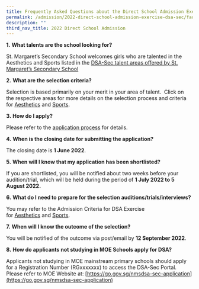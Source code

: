 ```yaml
---
title: Frequently Asked Questions about the Direct School Admission Exercise
permalink: /admission/2022-direct-school-admission-exercise-dsa-sec/faq-about-dsa/
description: ""
third_nav_title: 2022 Direct School Admission
---
```

**1.** **What talents are the school looking for?**

St. Margaret’s Secondary School welcomes girls who are talented in the Aesthetics and Sports listed in the [DSA-Sec talent areas offered by St. Margaret’s Secondary School](/admission/2022-direct-school-admission-exercise-dsa-sec)

**2.** **What are the selection criteria?**

Selection is based primarily on your merit in your area of talent.  Click on the respective areas for more details on the selection process and criteria for [Aesthetics](/admission/2022-direct-school-admission-exercise-dsa-sec/admission-criteria-for-dsa-aesthetics) and [Sports](/admission/2022-direct-school-admission-exercise-dsa-sec/admission-criteria-for-dsa-exercise-sports).

**3.** **How do I apply?**

Please refer to the [application process](/admission/2022-direct-school-admission-exercise-dsa-sec) for details.

**4.** **When is the closing date for submitting the application?**

The closing date is **1 June 2022**.

**5.** **When will I know that my application has been shortlisted?**

If you are shortlisted, you will be notified about two weeks before your audition/trial, which will be held during the period of **1 July 2022 to 5 August 2022.**

**6.** **What do I need to prepare for the selection auditions/trials/interviews?**

You may refer to the Admission Criteria for DSA Exercise for [Aesthetics](/admission/2022-direct-school-admission-exercise-dsa-sec/admission-criteria-for-dsa-aesthetics) and [Sports](/admission/2022-direct-school-admission-exercise-dsa-sec/admission-criteria-for-dsa-exercise-sports).

**7.** **When will I know the outcome of the selection?**

You will be notified of the outcome via post/email by **12 September 2022**.

**8.** **How do applicants not studying in MOE Schools apply for DSA?**

Applicants not studying in MOE mainstream primary schools should apply for a Registration Number (RGxxxxxxx) to access the DSA-Sec Portal. Please refer to MOE Website at: [https://go.gov.sg/nmsdsa-sec-application](https://go.gov.sg/nmsdsa-sec-application)